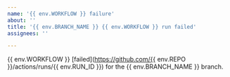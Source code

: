 ```yaml
---
name: '{{ env.WORKFLOW }} failure'
about: ''
title: '{{ env.BRANCH_NAME }} {{ env.WORKFLOW }} run failed'
assignees: ''

---
```


{{ env.WORKFLOW }} [failed](https://github.com/{{ env.REPO }}/actions/runs/{{ env.RUN_ID }}) for the {{ env.BRANCH_NAME }} branch.
